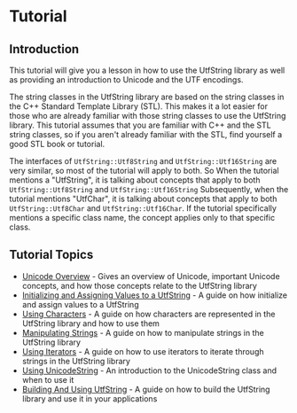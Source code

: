 # Tutorial

## Introduction

This tutorial will give you a lesson in how to use the UtfString library as well as providing an
introduction to Unicode and the UTF encodings.

The string classes in the UtfString library are based on the string classes in the C++ Standard
Template Library (STL). This makes it a lot easier for those who are already familiar with those
string classes to use the UtfString library. This tutorial assumes that you are familiar with C++ 
and the STL string classes, so if you aren't already familiar with the STL, find yourself a good
STL book or tutorial.

The interfaces of ```UtfString::Utf8String``` and ```UtfString::Utf16String``` are very 
similar, so most of the tutorial will apply to both.  So When the tutorial mentions a "UtfString", 
it is talking about concepts that apply to both ```UtfString::Utf8String``` and 
```UtfString::Utf16String``` Subsequently, when the tutorial mentions "UtfChar", it is talking 
about concepts that apply to both ```UtfString::Utf8Char``` and 
```UtfString::Utf16Char```. If the tutorial specifically 
mentions a specific class name, the concept applies only to that specific class.

## Tutorial Topics

* [Unicode Overview](unicodeoverview.md) - Gives an overview of Unicode, important	Unicode concepts, and how those concepts relate to the UtfString library
* [Initializing and Assigning Values to a UtfString](initializingassigningutfstring.md) - A guide on how initialize and assign values to a UtfString
* [Using Characters](usingutfchars.md) - A guide on how characters are represented in the UtfString library and how to use them
* [Manipulating Strings](manipulatingstrings.md) - A guide on how to manipulate strings in the UtfString library
* [Using Iterators](usingiterators.md) - A guide on how to use iterators to iterate through strings in the UtfString library
* [Using UnicodeString](unicodestring.md) - An introduction to the UnicodeString class and when to use it
* [Building And Using UtfString](../buildingusingutfstring.md) - A guide on how to build the UtfString library and use it in your applications
